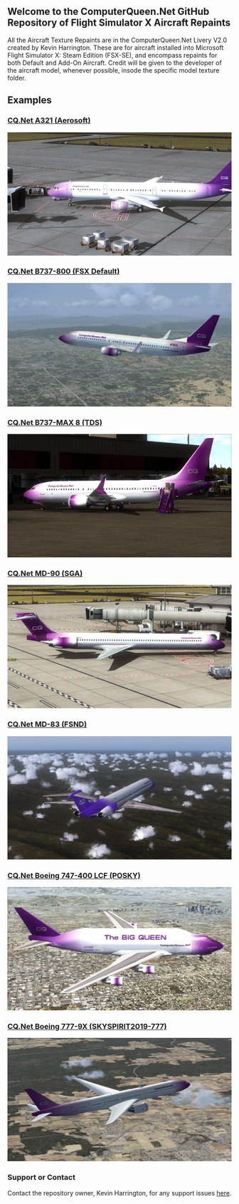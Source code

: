 ## Welcome to the ComputerQueen.Net GitHub Repository of Flight Simulator X Aircraft Repaints
All the Aircraft Texture Repaints are in the ComputerQueen.Net Livery V2.0 created by Kevin Harrington.  These are for aircraft installed into Microsoft Flight Simulator X: Steam Edition (FSX-SE), and encompass repaints for both Default and Add-On Aircraft.  Credit will be given to the developer of the aircraft model, whenever possible, insode the specific model texture folder.

## Examples
### <a href="https://github.com/dizzyqueen/CQNet_fsx_plane_paints/tree/master/CQ_A321">CQ.Net A321 (Aerosoft)</a>
<IMG src="https://github.com/dizzyqueen/CQNet_fsx_plane_paints/blob/master/N321CQ-005.png" style="width:512px;height:277px;">
  
### <a href="https://github.com/dizzyqueen/CQNet_fsx_plane_paints/tree/master/CQ_B738">CQ.Net B737-800 (FSX Default)</a>
<IMG src="https://github.com/dizzyqueen/CQNet_fsx_plane_paints/blob/master/N738CQ-003.png" style="width:512px;height:277px;">
  
### <a href="https://github.com/dizzyqueen/CQNet_fsx_plane_paints/tree/master/CQ_B737-MAX8">CQ.Net B737-MAX 8 (TDS)</a>
<IMG src="https://github.com/dizzyqueen/CQNet_fsx_plane_paints/blob/master/N738CM-008.PNG" style="width:512px;height:277px;">

### <a href="https://github.com/dizzyqueen/CQNet_fsx_plane_paints/tree/master/CQ_MD-90">CQ.Net MD-90 (SGA)</a>
<img src="https://github.com/dizzyqueen/CQNet_fsx_plane_paints/blob/master/N790CQ-001.png" style="width:512px;height:277px;">

### <a href="https://github.com/dizzyqueen/CQNet_fsx_plane_paints/tree/master/CQ_MD-83">CQ.Net MD-83 (FSND)</a>
<IMG SRC="https://github.com/dizzyqueen/CQNet_fsx_plane_paints/blob/master/N717CQ-002.png" style="width:512px;height:277px;">

### <a href="https://github.com/dizzyqueen/CQNet_fsx_plane_paints/tree/master/CQ_B744LCF">CQ.Net Boeing 747-400 LCF (POSKY)</A>
<IMG SRC="https://github.com/dizzyqueen/CQNet_fsx_plane_paints/blob/master/N744BQ-005.png" style="width:512px;height:277px;">

### <a href="https://github.com/dizzyqueen/CQNet_fsx_plane_paints/tree/master/CQ_B777-9X">CQ.Net Boeing 777-9X (SKYSPIRIT2019-777)</A>
<IMG SRC="https://github.com/dizzyqueen/CQNet_fsx_plane_paints/blob/master/N779CQ-001.png" style="width:512px;height:277px;">

### Support or Contact

Contact the repository owner, Kevin Harrington, for any support issues <a href="mailto:kevin@computerqueen.net">here</a>.
